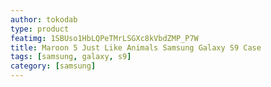 ```yaml
---
author: tokodab
type: product
featimg: 1SBUso1HbLQPeTMrLSGXc8kVbdZMP_P7W
title: Maroon 5 Just Like Animals Samsung Galaxy S9 Case
tags: [samsung, galaxy, s9]
category: [samsung]
---
```

